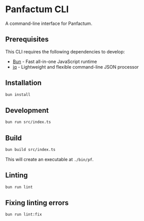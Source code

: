 # Panfactum CLI

A command-line interface for Panfactum.

## Prerequisites

This CLI requires the following dependencies to develop:

- [Bun](https://bun.sh) - Fast all-in-one JavaScript runtime
- [jq](https://jqlang.github.io/jq/) - Lightweight and flexible command-line JSON processor

## Installation

```bash
bun install
```

## Development

```bash
bun run src/index.ts
```

## Build

```bash
bun build src/index.ts
```

This will create an executable at `./bin/pf`.

## Linting

```bash
bun run lint
```

## Fixing linting errors

```bash
bun run lint:fix
```
